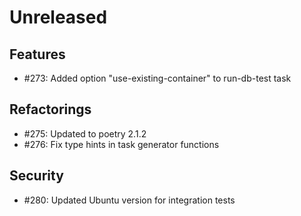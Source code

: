 # Unreleased

## Features
 - #273: Added option "use-existing-container" to run-db-test task

## Refactorings
 - #275: Updated to poetry 2.1.2
 - #276: Fix type hints in task generator functions

## Security
 - #280: Updated Ubuntu version for integration tests
